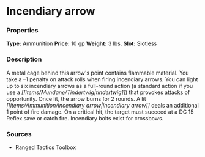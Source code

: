 ﻿---
Title: "Incendiary arrow"
Type: "Ammunition"
Price: "10 gp"
Weight: "3 lbs."
Slot: "Slotless"
Description: |
  "A metal cage behind this arrow's point contains flammable material. You take a –1 penalty on attack rolls when firing incendiary arrows. You can light up to six incendiary arrows as a full-round action (a standard action if you use a tindertwig) that provokes attacks of opportunity. Once lit, the arrow burns for 2 rounds. A lit incendiary arrow deals an additional 1 point of fire damage. On a critical hit, the target must succeed at a DC 15 Reflex save or catch fire. Incendiary bolts exist for crossbows."
Sources: "['Ranged Tactics Toolbox']"
---

# Incendiary arrow

### Properties

**Type:** Ammunition **Price:** 10 gp **Weight:** 3 lbs. **Slot:** Slotless

### Description

A metal cage behind this arrow's point contains flammable material. You take a –1 penalty on attack rolls when firing incendiary arrows. You can light up to six incendiary arrows as a full-round action (a standard action if you use a _[[items/Mundane/Tindertwig|tindertwig]]_) that provokes attacks of opportunity. Once lit, the arrow burns for 2 rounds. A lit _[[items/Ammunition/Incendiary arrow|incendiary arrow]]_ deals an additional 1 point of fire damage. On a critical hit, the target must succeed at a DC 15 Reflex save or catch fire. Incendiary bolts exist for crossbows.

### Sources

* Ranged Tactics Toolbox